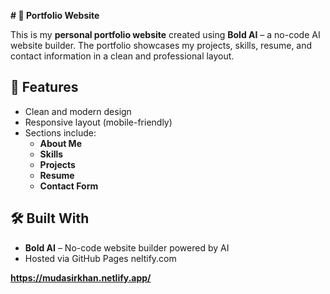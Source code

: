 **# 💼 Portfolio Website**

This is my **personal portfolio website** created using **Bold AI** – a no-code AI website builder. The portfolio showcases my projects, skills, resume, and contact information in a clean and professional layout.

## 🚀 Features

- Clean and modern design
- Responsive layout (mobile-friendly)
- Sections include:
  - **About Me**
  - **Skills**
  - **Projects**
  - **Resume**
  - **Contact Form**

## 🛠️ Built With

- **Bold AI** – No-code website builder powered by AI
- Hosted via GitHub Pages neltify.com

**https://mudasirkhan.netlify.app/**

